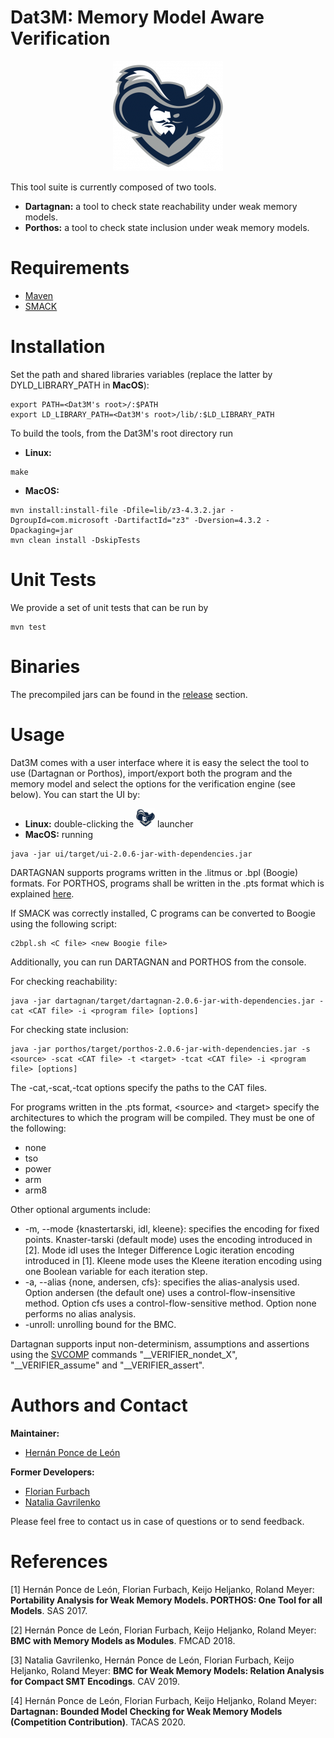 # Dat3M: Memory Model Aware Verification

<p align="center"> 
<img src="ui/src/main/resources/dat3m.png">
</p>

This tool suite is currently composed of two tools.

* **Dartagnan:** a tool to check state reachability under weak memory models.
* **Porthos:** a tool to check state inclusion under weak memory models.

Requirements
======
* [Maven](https://maven.apache.org/)
* [SMACK](https://github.com/smackers/smack)

Installation
======
Set the path and shared libraries variables (replace the latter by DYLD_LIBRARY_PATH in **MacOS**):
```
export PATH=<Dat3M's root>/:$PATH
export LD_LIBRARY_PATH=<Dat3M's root>/lib/:$LD_LIBRARY_PATH
```

To build the tools, from the Dat3M's root directory run
* **Linux:**
```
make
```
* **MacOS:**
```
mvn install:install-file -Dfile=lib/z3-4.3.2.jar -DgroupId=com.microsoft -DartifactId="z3" -Dversion=4.3.2 -Dpackaging=jar
mvn clean install -DskipTests
```

Unit Tests
======
We provide a set of unit tests that can be run by
```
mvn test
```

Binaries
======
The precompiled jars can be found in the [release](https://github.com/hernanponcedeleon/Dat3M/releases) section.

Usage
======
Dat3M comes with a user interface where it is easy the select the tool to use (Dartagnan or Porthos), import/export both the program and the memory model and select the options for the verification engine (see below).
You can start the UI by:

* **Linux:** double-clicking the <img src="ui/src/main/resources/dat3m.png" width="30" height="30"> launcher
* **MacOS:** running
```
java -jar ui/target/ui-2.0.6-jar-with-dependencies.jar
```
DARTAGNAN supports programs written in the .litmus or .bpl (Boogie) formats. For PORTHOS, programs shall be written in the .pts format which is explained [here](porthos/pts.md).

If SMACK was correctly installed, C programs can be converted to Boogie using the following script:
```
c2bpl.sh <C file> <new Boogie file>
```

Additionally, you can run DARTAGNAN and PORTHOS from the console.

For checking reachability:
```
java -jar dartagnan/target/dartagnan-2.0.6-jar-with-dependencies.jar -cat <CAT file> -i <program file> [options]
```
For checking state inclusion:
```
java -jar porthos/target/porthos-2.0.6-jar-with-dependencies.jar -s <source> -scat <CAT file> -t <target> -tcat <CAT file> -i <program file> [options]
```
The -cat,-scat,-tcat options specify the paths to the CAT files.

For programs written in the .pts format, \<source> and \<target> specify the architectures to which the program will be compiled. 
They must be one of the following: 
- none
- tso
- power
- arm
- arm8

Other optional arguments include:
- -m, --mode {knastertarski, idl, kleene}: specifies the encoding for fixed points. Knaster-tarski (default mode) uses the encoding introduced in [2]. Mode idl uses the Integer Difference Logic iteration encoding introduced in [1]. Kleene mode uses the Kleene iteration encoding using one Boolean variable for each iteration step.
- -a, --alias {none, andersen, cfs}: specifies the alias-analysis used. Option andersen (the default one) uses a control-flow-insensitive method. Option cfs uses a control-flow-sensitive method. Option none performs no alias analysis.
- -unroll: unrolling bound for the BMC.

Dartagnan supports input non-determinism, assumptions and assertions using the [SVCOMP](https://sv-comp.sosy-lab.org/2020/index.php) commands "__VERIFIER_nondet_X", "__VERIFIER_assume" and "__VERIFIER_assert".

Authors and Contact
======
**Maintainer:**

* [Hernán Ponce de León](mailto:ponce@fortiss.org)

**Former Developers:**

* [Florian Furbach](mailto:f.furbach@tu-braunschweig.de)
* [Natalia Gavrilenko](mailto:natalia.gavrilenko@aalto.fi)

Please feel free to contact us in case of questions or to send feedback.

References
======
[1] Hernán Ponce de León, Florian Furbach, Keijo Heljanko, Roland Meyer: **Portability Analysis for Weak Memory Models. PORTHOS: One Tool for all Models**. SAS 2017.

[2] Hernán Ponce de León, Florian Furbach, Keijo Heljanko, Roland Meyer: **BMC with Memory Models as Modules**. FMCAD 2018.

[3] Natalia Gavrilenko, Hernán Ponce de León, Florian Furbach, Keijo Heljanko, Roland Meyer: **BMC for Weak Memory Models: Relation Analysis for Compact SMT Encodings**. CAV 2019.

[4] Hernán Ponce de León, Florian Furbach, Keijo Heljanko, Roland Meyer: **Dartagnan: Bounded Model Checking for Weak Memory Models (Competition Contribution)**. TACAS 2020.
